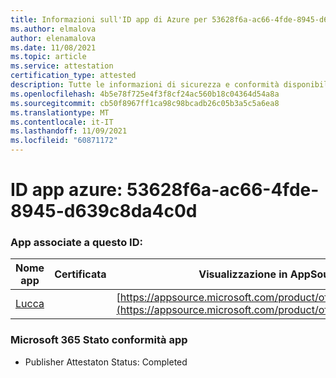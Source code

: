```yaml
---
title: Informazioni sull'ID app di Azure per 53628f6a-ac66-4fde-8945-d639c8da4c0d
ms.author: elmalova
author: elenamalova
ms.date: 11/08/2021
ms.topic: article
ms.service: attestation
certification_type: attested
description: Tutte le informazioni di sicurezza e conformità disponibili per 53628f6a-ac66-4fde-8945-d639c8da4c0d.
ms.openlocfilehash: 4b5e78f725e4f3f8cf24ac560b18c04364d54a8a
ms.sourcegitcommit: cb50f8967ff1ca98c98bcadb26c05b3a5c5a6ea8
ms.translationtype: MT
ms.contentlocale: it-IT
ms.lasthandoff: 11/09/2021
ms.locfileid: "60871172"
---
```

# <a name="azure-app-id-53628f6a-ac66-4fde-8945-d639c8da4c0d"></a>ID app azure: 53628f6a-ac66-4fde-8945-d639c8da4c0d


### <a name="apps-associated-with-this-id"></a>App associate a questo ID:
| **Nome app** | **Certificata** | **Visualizzazione in AppSource** |
|--------------|---------------|-----------------------|
| [Lucca](https://docs.microsoft.com/microsoft-365-app-certification/forward/WA200001650) |  | [https://appsource.microsoft.com/product/office/WA200001650](https://appsource.microsoft.com/product/office/WA200001650) |

### <a name="microsoft-365-app-compliance-status"></a>Microsoft 365 Stato conformità app
- Publisher Attestaton Status: Completed
